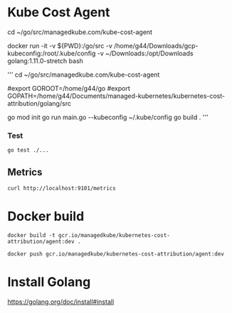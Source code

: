 Kube Cost Agent
================

cd ~/go/src/managedkube.com/kube-cost-agent

docker run -it -v ${PWD}:/go/src -v /home/g44/Downloads/gcp-kubeconfig:/root/.kube/config -v ~/Downloads:/opt/Downloads golang:1.11.0-stretch bash

'''
cd ~/go/src/managedkube.com/kube-cost-agent

#export GOROOT=/home/g44/go
#export GOPATH=/home/g44/Documents/managed-kubernetes/kubernetes-cost-attribution/golang/src

go mod init
go run main.go --kubeconfig ~/.kube/config
go build .
'''

### Test

```
go test ./...
```

## Metrics

```
curl http://localhost:9101/metrics
```

# Docker build

```
docker build -t gcr.io/managedkube/kubernetes-cost-attribution/agent:dev .

docker push gcr.io/managedkube/kubernetes-cost-attribution/agent:dev
```

# Install Golang

https://golang.org/doc/install#install
